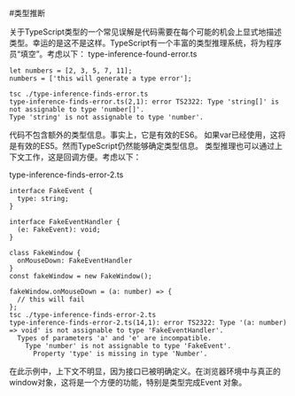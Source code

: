 #类型推断

关于TypeScript类型的一个常见误解是代码需要在每个可能的机会上显式地描述类型。幸运的是这不是这样。TypeScript有一个丰富的类型推理系统，将为程序员“填空”。考虑以下：
type-in​​ference-found-error.ts
```
let numbers = [2, 3, 5, 7, 11];
numbers = ['this will generate a type error'];
```
```
tsc ./type-inference-finds-error.ts 
type-inference-finds-error.ts(2,1): error TS2322: Type 'string[]' is not assignable to type 'number[]'.
Type 'string' is not assignable to type 'number'.
 ```
代码不包含额外的类型信息。事实上，它是有效的ES6。
如果var已经使用，这将是有效的ES5。然而TypeScript仍然能够确定类型信息。
类型推理也可以通过上下文工作，这是回调方便。考虑以下：

type-inference-finds-error-2.ts
```
interface FakeEvent {
  type: string;
}

interface FakeEventHandler {
  (e: FakeEvent): void; 
}

class FakeWindow {
  onMouseDown: FakeEventHandler
}
const fakeWindow = new FakeWindow();

fakeWindow.onMouseDown = (a: number) => {
  // this will fail
};
tsc ./type-inference-finds-error-2.ts 
type-inference-finds-error-2.ts(14,1): error TS2322: Type '(a: number) => void' is not assignable to type 'FakeEventHandler'.
  Types of parameters 'a' and 'e' are incompatible.
    Type 'number' is not assignable to type 'FakeEvent'.
      Property 'type' is missing in type 'Number'.
```
在此示例中，上下文不明显，因为接口已被明确定义。在浏览器环境中与真正的window对象，这将是一个方便的功能，特别是类型完成Event 对象。